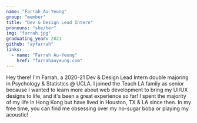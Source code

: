```yaml
---
name: "Farrah Au-Yeung"
group: "member"
title: "Dev & Design Lead Intern"
pronouns: "she/her"
img: "farrah.jpg"
graduating_year: 2021
github: "ayfarrah"
links:
  - name: "Farrah Au-Yeung"
    href: "farrahauyeung.com"
---
```


Hey there! I'm Farrah, a 2020-21 Dev & Design Lead Intern double majoring in Psychology & Statistics @ UCLA. I joined the Teach LA family as senior because I wanted to learn more about web development to bring my UI/UX designs to life, and it's been a great experience so far! I spent the majority of my life in Hong Kong but have lived in Houston, TX & LA since then. In my free time, you can find me obsessing over my no-sugar boba or playing my acoustic!

